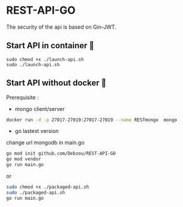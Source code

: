 # REST-API-GO

The security of the api is based on Gin-JWT.

## Start API in container :whale:

```
sudo chmod +x ./launch-api.sh
sudo ./launch-api.sh
```

## Start API without docker :space_invader:

Prerequisite : 
- mongo client/server 

```sh
docker run -d -p 27017-27019:27017-27019 --name RESTmongo  mongo
```

- go lastest version

change url mongodb in main.go 

```sh
go mod init github.com/Debzou/REST-API-GO
go mod vendor
go run main.go
```

or 

```sh
sudo chmod +x ./packaged-api.sh
sudo ./packaged-api.sh
go run main.go
```

